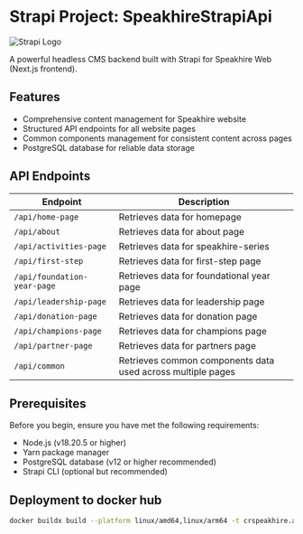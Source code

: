 # Strapi Project: SpeakhireStrapiApi

![Strapi Logo](https://strapi.io/assets/strapi-logo-light.svg)

A powerful headless CMS backend built with Strapi for Speakhire Web (Next.js frontend).

## Features

- Comprehensive content management for Speakhire website
- Structured API endpoints for all website pages
- Common components management for consistent content across pages
- PostgreSQL database for reliable data storage

## API Endpoints

| Endpoint                     | Description                                                 |
|------------------------------|-------------------------------------------------------------|
| `/api/home-page`             | Retrieves data for homepage                                 |
| `/api/about`                 | Retrieves data for about page                               |
| `/api/activities-page`       | Retrieves data for speakhire-series                         |
| `/api/first-step`            | Retrieves data for first-step page                          |
| `/api/foundation-year-page`  | Retrieves data for foundational year page                   |
| `/api/leadership-page`       | Retrieves data for leadership page                          |
| `/api/donation-page`         | Retrieves data for donation page                            |
| `/api/champions-page`        | Retrieves data for champions page                           |
| `/api/partner-page`          | Retrieves data for partners page                            |
| `/api/common`                | Retrieves common components data used across multiple pages |

## Prerequisites

Before you begin, ensure you have met the following requirements:
- Node.js (v18.20.5 or higher)
- Yarn package manager
- PostgreSQL database (v12 or higher recommended)
- Strapi CLI (optional but recommended)


## Deployment to docker hub

```bash
docker buildx build --platform linux/amd64,linux/arm64 -t crspeakhire.azurecr.io/speakhire-cms:latest --push .
```
